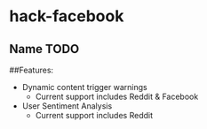 # hack-facebook

## Name TODO

##Features:

- Dynamic content trigger warnings
    - Current support includes Reddit & Facebook
- User Sentiment Analysis
    - Current support includes Reddit
